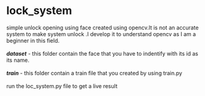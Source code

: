 # lock_system
simple unlock opening using face created using opencv.It is not an accurate system to make system unlock .I develop it to understand opencv as I am a beginner in this field.
</br>
</br>
**_dataset_** - this folder contain the face that you have to indentify with its id as its name.
<br/>
</br>
**_train_** - this folder contain a train file that you created by using train.py
<br/>
</br>
run the loc_system.py file to get a live result
